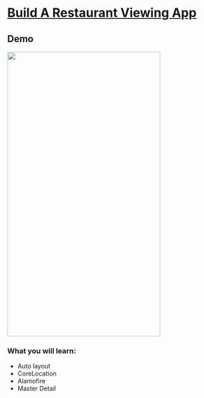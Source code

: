 <h1><a href="https://www.youtube.com/watch?v=cwBBe_rfTd8" target="_blank">Build A Restaurant Viewing App</a></h1>

## Demo

<img src="https://i.imgur.com/9thpBwq.gif" width="350" height="650">
 
### What you will learn:
- Auto layout
- CoreLocation
- Alamofire
- Master Detail
